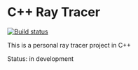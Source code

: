# C++ Ray Tracer

[![Build status](https://travis-ci.com/sagelywizard/raytracer.svg?branch=master)](https://www.travis-ci.com/github/sagelywizard/raytracer)

This is a personal ray tracer project in C++

Status: in development
